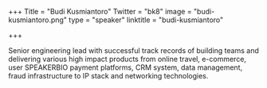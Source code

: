 +++
Title = "Budi Kusmiantoro"
Twitter = "bk8"
image = "budi-kusmiantoro.png"
type = "speaker"
linktitle = "budi-kusmiantoro"

+++

Senior engineering lead with successful track records of building teams and delivering various high impact products from online travel, e-commerce, user SPEAKERBIO payment platforms, CRM system, data management, fraud infrastructure to IP stack and networking technologies.
